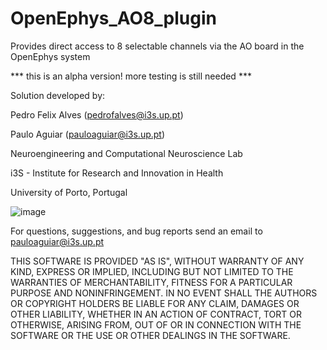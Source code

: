 # OpenEphys_AO8_plugin
Provides direct access to 8 selectable channels via the AO board in the OpenEphys system

*** this is an alpha version! more testing is still needed ***

Solution developed by:

Pedro Felix Alves (pedrofalves@i3s.up.pt)

Paulo Aguiar (pauloaguiar@i3s.up.pt)

Neuroengineering and Computational Neuroscience Lab

i3S - Institute for Research and Innovation in Health

University of Porto, Portugal


![image](https://github.com/NCN-Lab/OpenEphys_AO8_plugin/assets/126195168/c82a503a-4030-4ca7-b33a-03589d7cc78b)



For questions, suggestions, and bug reports send an email to pauloaguiar@i3s.up.pt

THIS SOFTWARE IS PROVIDED "AS IS", WITHOUT WARRANTY OF ANY KIND, EXPRESS OR IMPLIED, INCLUDING BUT NOT LIMITED TO THE WARRANTIES OF MERCHANTABILITY, FITNESS FOR A PARTICULAR PURPOSE AND NONINFRINGEMENT. IN NO EVENT SHALL THE AUTHORS OR COPYRIGHT HOLDERS BE LIABLE FOR ANY CLAIM, DAMAGES OR OTHER LIABILITY, WHETHER IN AN ACTION OF CONTRACT, TORT OR OTHERWISE, ARISING FROM, OUT OF OR IN CONNECTION WITH THE SOFTWARE OR THE USE OR OTHER DEALINGS IN THE SOFTWARE.
